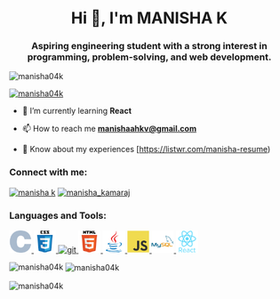 <h1 align="center">Hi 👋, I'm MANISHA K</h1>
<h3 align="center">Aspiring engineering student with a strong interest in programming, problem-solving, and web development.</h3>

<p align="left"> <img src="https://komarev.com/ghpvc/?username=manisha04k&label=Profile%20views&color=0e75b6&style=flat" alt="manisha04k" /> </p>

<p align="left"> <a href="https://github.com/ryo-ma/github-profile-trophy"><img src="https://github-profile-trophy.vercel.app/?username=manisha04k" alt="manisha04k" /></a> </p>

- 🌱 I’m currently learning **React**

- 📫 How to reach me **manishaahkv@gmail.com**

- 📄 Know about my experiences [https://listwr.com/manisha-resume)

<h3 align="left">Connect with me:</h3>
<p align="left">
<a href="https://linkedin.com/in/manisha k" target="blank"><img align="center" src="https://raw.githubusercontent.com/rahuldkjain/github-profile-readme-generator/master/src/images/icons/Social/linked-in-alt.svg" alt="manisha k" height="30" width="40" /></a>
<a href="https://www.leetcode.com/manisha_kamaraj" target="blank"><img align="center" src="https://raw.githubusercontent.com/rahuldkjain/github-profile-readme-generator/master/src/images/icons/Social/leet-code.svg" alt="manisha_kamaraj" height="30" width="40" /></a>
</p>

<h3 align="left">Languages and Tools:</h3>
<p align="left"> <a href="https://www.cprogramming.com/" target="_blank" rel="noreferrer"> <img src="https://raw.githubusercontent.com/devicons/devicon/master/icons/c/c-original.svg" alt="c" width="40" height="40"/> </a> <a href="https://www.w3schools.com/css/" target="_blank" rel="noreferrer"> <img src="https://raw.githubusercontent.com/devicons/devicon/master/icons/css3/css3-original-wordmark.svg" alt="css3" width="40" height="40"/> </a> <a href="https://git-scm.com/" target="_blank" rel="noreferrer"> <img src="https://www.vectorlogo.zone/logos/git-scm/git-scm-icon.svg" alt="git" width="40" height="40"/> </a> <a href="https://www.w3.org/html/" target="_blank" rel="noreferrer"> <img src="https://raw.githubusercontent.com/devicons/devicon/master/icons/html5/html5-original-wordmark.svg" alt="html5" width="40" height="40"/> </a> <a href="https://www.java.com" target="_blank" rel="noreferrer"> <img src="https://raw.githubusercontent.com/devicons/devicon/master/icons/java/java-original.svg" alt="java" width="40" height="40"/> </a> <a href="https://developer.mozilla.org/en-US/docs/Web/JavaScript" target="_blank" rel="noreferrer"> <img src="https://raw.githubusercontent.com/devicons/devicon/master/icons/javascript/javascript-original.svg" alt="javascript" width="40" height="40"/> </a> <a href="https://www.mysql.com/" target="_blank" rel="noreferrer"> <img src="https://raw.githubusercontent.com/devicons/devicon/master/icons/mysql/mysql-original-wordmark.svg" alt="mysql" width="40" height="40"/> </a> <a href="https://reactjs.org/" target="_blank" rel="noreferrer"> <img src="https://raw.githubusercontent.com/devicons/devicon/master/icons/react/react-original-wordmark.svg" alt="react" width="40" height="40"/> </a> </p>

<p><img align="left" src="https://github-readme-stats.vercel.app/api/top-langs?username=manisha04k&show_icons=true&locale=en&layout=compact" alt="manisha04k" /></p>

<p>&nbsp;<img align="center" src="https://github-readme-stats.vercel.app/api?username=manisha04k&show_icons=true&locale=en" alt="manisha04k" /></p>

<p><img align="center" src="https://github-readme-streak-stats.herokuapp.com/?user=manisha04k&" alt="manisha04k" /></p>
